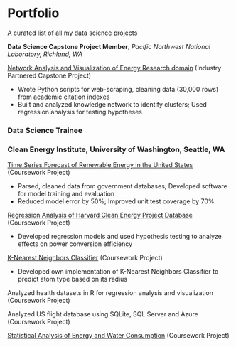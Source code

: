 # Portfolio
A curated list of all my data science projects

**Data Science Capstone Project Member**, *Pacific Northwest National Laboratory, Richland, WA*

[Network Analysis and Visualization of Energy Research domain](https://github.com/rahulavadhoot/KnowledgeNetworks) (Industry Partnered Capstone Project)
-	Wrote Python scripts for web-scraping, cleaning data (30,000 rows) from academic citation indexes
-	Built and analyzed knowledge network to identify clusters; Used regression analysis for testing hypotheses

### Data Science Trainee
### Clean Energy Institute, University of Washington, Seattle, WA

[Time Series Forecast of Renewable Energy in the United States](https://github.com/rahulavadhoot/Clean-Energy-Outlook) (Coursework Project)
-	Parsed, cleaned data from government databases; Developed software for model training and evaluation
-	Reduced model error by 50%; Improved unit test coverage by 70%

[Regression Analysis of Harvard Clean Energy Project Database](https://github.com/rahulavadhoot/Portfolio/tree/master/projects/harvard%20clean%20energy%20project%20database) (Coursework Project)
-	Developed regression models and used hypothesis testing to analyze effects on power conversion efficiency

[K-Nearest Neighbors Classifier](https://github.com/rahulavadhoot/Portfolio/tree/master/projects/k%20nearest%20neighbors%20classifier) (Coursework Project)
-	Developed own implementation of K-Nearest Neighbors Classifier to predict atom type based on its radius

Analyzed health datasets in R for regression analysis and visualization (Coursework Project)

Analyzed US flight database using SQLite, SQL Server and Azure (Coursework Project)

[Statistical Analysis of Energy and Water Consumption](https://github.com/rahulavadhoot/Portfolio/tree/master/projects/energy%20and%20water%20consumption) (Coursework Project)
